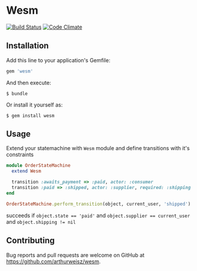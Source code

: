 # Wesm

[![Build Status](https://travis-ci.org/arthurweisz/wesm.svg?branch=master)](https://travis-ci.org/arthurweisz/wesm)
[![Code Climate](https://codeclimate.com/github/arthurweisz/wesm/badges/gpa.svg)](https://codeclimate.com/github/arthurweisz/wesm)

## Installation

Add this line to your application's Gemfile:

```ruby
gem 'wesm'
```

And then execute:

    $ bundle

Or install it yourself as:

    $ gem install wesm

## Usage

Extend your statemachine with `Wesm` module and define transitions with it's constraints

```ruby
module OrderStateMachine
  extend Wesm

  transition :awaits_payment => :paid, actor: :consumer
  transition :paid => :shipped, actor: :supplier, required: :shipping
end
```

```ruby
OrderStateMachine.perform_transition(object, current_user, 'shipped')
```  
succeeds if `object.state == 'paid'` and `object.supplier == current_user` and `object.shipping != nil`  


## Contributing

Bug reports and pull requests are welcome on GitHub at https://github.com/arthurweisz/wesm.

